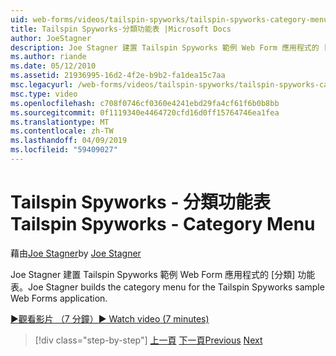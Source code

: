 ```yaml
---
uid: web-forms/videos/tailspin-spyworks/tailspin-spyworks-category-menu
title: Tailspin Spyworks-分類功能表 |Microsoft Docs
author: JoeStagner
description: Joe Stagner 建置 Tailspin Spyworks 範例 Web Form 應用程式的 [分類] 功能表。
ms.author: riande
ms.date: 05/12/2010
ms.assetid: 21936995-16d2-4f2e-b9b2-fa1dea15c7aa
msc.legacyurl: /web-forms/videos/tailspin-spyworks/tailspin-spyworks-category-menu
msc.type: video
ms.openlocfilehash: c708f0746cf0360e4241ebd29fa4cf61f6b0b8bb
ms.sourcegitcommit: 0f1119340e4464720cfd16d0ff15764746ea1fea
ms.translationtype: MT
ms.contentlocale: zh-TW
ms.lasthandoff: 04/09/2019
ms.locfileid: "59409027"
---
```

# <a name="tailspin-spyworks---category-menu"></a><span data-ttu-id="a1c41-103">Tailspin Spyworks - 分類功能表</span><span class="sxs-lookup"><span data-stu-id="a1c41-103">Tailspin Spyworks - Category Menu</span></span>

<span data-ttu-id="a1c41-104">藉由[Joe Stagner](https://github.com/JoeStagner)</span><span class="sxs-lookup"><span data-stu-id="a1c41-104">by [Joe Stagner](https://github.com/JoeStagner)</span></span>

<span data-ttu-id="a1c41-105">Joe Stagner 建置 Tailspin Spyworks 範例 Web Form 應用程式的 [分類] 功能表。</span><span class="sxs-lookup"><span data-stu-id="a1c41-105">Joe Stagner builds the category menu for the Tailspin Spyworks sample Web Forms application.</span></span>

[<span data-ttu-id="a1c41-106">&#9654;觀看影片 （7 分鐘）</span><span class="sxs-lookup"><span data-stu-id="a1c41-106">&#9654; Watch video (7 minutes)</span></span>](https://channel9.msdn.com/Blogs/ASP-NET-Site-Videos/tailspin-spyworks-category-menu)

> [!div class="step-by-step"]
> <span data-ttu-id="a1c41-107">[上一頁](tailspin-spyworks-directory-organization.md)
> [下一頁](tailspin-spyworks-display-the-product-list.md)</span><span class="sxs-lookup"><span data-stu-id="a1c41-107">[Previous](tailspin-spyworks-directory-organization.md)
[Next](tailspin-spyworks-display-the-product-list.md)</span></span>
